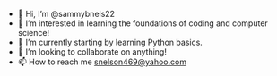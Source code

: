 - 👋 Hi, I’m @sammybnels22
- 👀 I’m interested in learning the foundations of coding and computer science! 
- 🌱 I’m currently starting by learning Python basics. 
- 💞️ I’m looking to collaborate on anything! 
- 📫 How to reach me snelson469@yahoo.com 

<!---
sammybnels22/sammybnels22 is a ✨ special ✨ repository because its `README.md` (this file) appears on your GitHub profile.
You can click the Preview link to take a look at your changes.
--->
